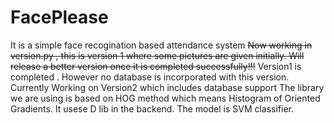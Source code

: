 # FacePlease
It is a simple face recogination based attendance system
~~Now working in version.py , this is version 1 where some pictures are given initially. Will release a better version once it is completed successfully!!!~~
Version1 is completed . However no database is incorporated with this version.
Currently Working on Version2 which includes database support
The library we are using is based on HOG method which means Histogram of Oriented Gradients. It usese D lib in the backend. The model is SVM classifier.